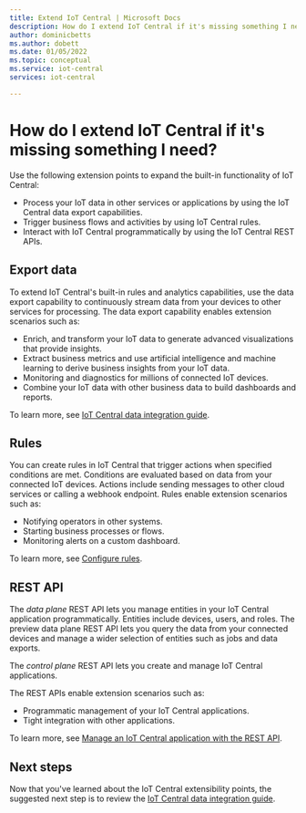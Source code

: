 ```yaml
---
title: Extend IoT Central | Microsoft Docs
description: How do I extend IoT Central if it's missing something I need?
author: dominicbetts
ms.author: dobett
ms.date: 01/05/2022
ms.topic: conceptual
ms.service: iot-central
services: iot-central

---
```


# How do I extend IoT Central if it's missing something I need?

Use the following extension points to expand the built-in functionality of IoT Central:

- Process your IoT data in other services or applications by using the IoT Central data export capabilities.
- Trigger business flows and activities by using IoT Central rules.
- Interact with IoT Central programmatically by using the IoT Central REST APIs.

## Export data

To extend IoT Central's built-in rules and analytics capabilities, use the data export capability to continuously stream data from your devices to other services for processing. The data export capability enables extension scenarios such as:

- Enrich, and transform your IoT data to generate advanced visualizations that provide insights.
- Extract business metrics and use artificial intelligence and machine learning to derive business insights from your IoT data.
- Monitoring and diagnostics for millions of connected IoT devices.
- Combine your IoT data with other business data to build dashboards and reports.

To learn more, see [IoT Central data integration guide](overview-iot-central-solution-builder.md).

## Rules

You can create rules in IoT Central that trigger actions when specified conditions are met. Conditions are evaluated based on data from your connected IoT devices. Actions include sending messages to other cloud services or calling a webhook endpoint. Rules enable extension scenarios such as:

- Notifying operators in other systems.
- Starting business processes or flows.
- Monitoring alerts on a custom dashboard.

To learn more, see [Configure rules](howto-configure-rules.md).

## REST API

The *data plane* REST API lets you manage entities in your IoT Central application programmatically. Entities include devices, users, and roles. The preview data plane REST API lets you query the data from your connected devices and manage a wider selection of entities such as jobs and data exports.

The *control plane* REST API lets you create and manage IoT Central applications.

The REST APIs enable extension scenarios such as:

- Programmatic management  of your IoT Central applications.
- Tight integration with other applications.

To learn more, see [Manage an IoT Central application with the REST API](/learn/modules/manage-iot-central-apps-with-rest-api/).

## Next steps

Now that you've learned about the IoT Central extensibility points, the suggested next step is to review the [IoT Central data integration guide](overview-iot-central-solution-builder.md).
